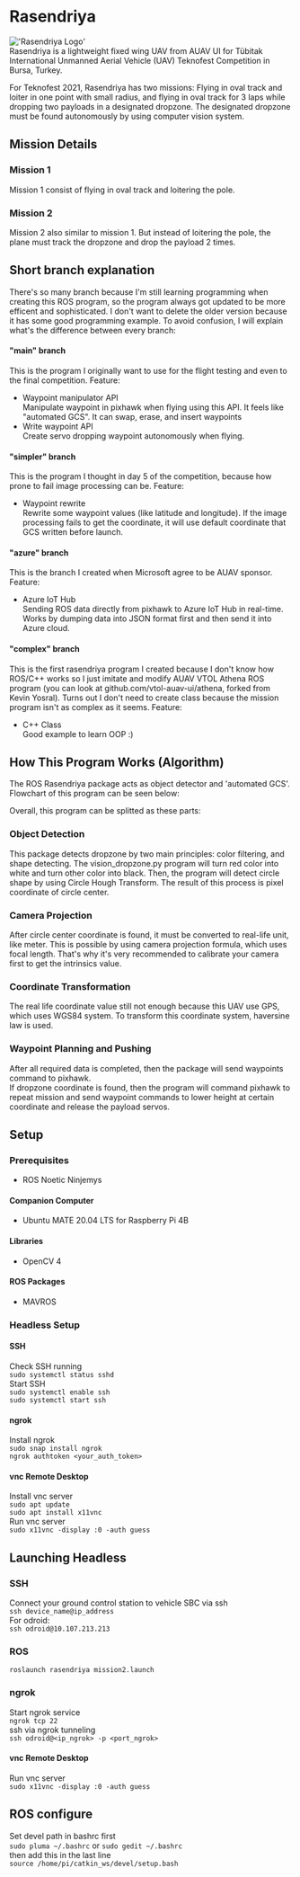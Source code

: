 # Rasendriya
!['Rasendriya Logo'](https://github.com/rizkymille/rasendriya-teknofest-2021/blob/main/docs/logo.png)  
Rasendriya is a lightweight fixed wing UAV from AUAV UI for Tübitak International Unmanned Aerial Vehicle (UAV) Teknofest Competition in Bursa, Turkey.

For Teknofest 2021, Rasendriya has two missions: Flying in oval track and loiter in one point with small radius, and flying in oval track for 3 laps while dropping two payloads in a designated dropzone. The designated dropzone must be found autonomously by using computer vision system.

## Mission Details
### Mission 1
Mission 1 consist of flying in oval track and loitering the pole.
### Mission 2
Mission 2 also similar to mission 1. But instead of loitering the pole, the plane must track the dropzone and drop the payload 2 times.

## Short branch explanation
There's so many branch because I'm still learning programming when creating this ROS program, so the program always got updated to be more efficent and sophisticated. I don't want to delete the older version because it has some good programming example. To avoid confusion, I will explain what's the difference between every branch:
#### "main" branch
This is the program I originally want to use for the flight testing and even to the final competition. Feature:
- Waypoint manipulator API  
Manipulate waypoint in pixhawk when flying using this API. It feels like "automated GCS". It can swap, erase, and insert waypoints
- Write waypoint API  
Create servo dropping waypoint autonomously when flying.
#### "simpler" branch
This is the program I thought in day 5 of the competition, because how prone to fail image processing can be. Feature:
- Waypoint rewrite  
Rewrite some waypoint values (like latitude and longitude). If the image processing fails to get the coordinate, it will use default coordinate that GCS written before launch. 
#### "azure" branch
This is the branch I created when Microsoft agree to be AUAV sponsor. Feature:
- Azure IoT Hub  
Sending ROS data directly from pixhawk to Azure IoT Hub in real-time. Works by dumping data into JSON format first and then send it into Azure cloud.
#### "complex" branch
This is the first rasendriya program I created because I don't know how ROS/C++ works so I just imitate and modify AUAV VTOL Athena ROS program (you can look at github.com/vtol-auav-ui/athena, forked from Kevin Yosral). Turns out I don't need to create class because the mission program isn't as complex as it seems. Feature:  
- C++ Class  
Good example to learn OOP :)


## How This Program Works (Algorithm)
The ROS Rasendriya package acts as object detector and 'automated GCS'. Flowchart of this program can be seen below:

Overall, this program can be splitted as these parts:
### Object Detection
This package detects dropzone by two main principles: color filtering, and shape detecting. The vision_dropzone.py program will turn red color into white and turn other color into black. Then, the program will detect circle shape by using Circle Hough Transform. The result of this process is pixel coordinate of circle center.
### Camera Projection
After circle center coordinate is found, it must be converted to real-life unit, like meter. This is possible by using camera projection formula, which uses focal length. That's why it's very recommended to calibrate your camera first to get the intrinsics value.
### Coordinate Transformation
The real life coordinate value still not enough because this UAV use GPS, which uses WGS84 system. To transform this coordinate system, haversine law is used.
### Waypoint Planning and Pushing
After all required data is completed, then the package will send waypoints command to pixhawk.  
If dropzone coordinate is found, then the program will command pixhawk to repeat mission and send waypoint commands to lower height at certain coordinate and release the payload servos. 


## Setup
### Prerequisites
- ROS Noetic Ninjemys

#### Companion Computer
- Ubuntu MATE 20.04 LTS for Raspberry Pi 4B

#### Libraries
- OpenCV 4

#### ROS Packages
- MAVROS

### Headless Setup
#### SSH
Check SSH running  
  `sudo systemctl status sshd`  
Start SSH  
  `sudo systemctl enable ssh`  
  `sudo systemctl start ssh`  

#### ngrok
Install ngrok  
`sudo snap install ngrok`  
`ngrok authtoken <your_auth_token>`

#### vnc Remote Desktop  
Install vnc server  
`sudo apt update`  
`sudo apt install x11vnc`  
Run vnc server  
`sudo x11vnc -display :0 -auth guess`  

## Launching Headless
### SSH  
Connect your ground control station to vehicle SBC via ssh  
`ssh device_name@ip_address`  
For odroid:  
`ssh odroid@10.107.213.213`  

### ROS
`roslaunch rasendriya mission2.launch`  

### ngrok
Start ngrok service  
`ngrok tcp 22`  
ssh via ngrok tunneling  
`ssh odroid@<ip_ngrok> -p <port_ngrok>`  

#### vnc Remote Desktop  
Run vnc server  
`sudo x11vnc -display :0 -auth guess`  

## ROS configure
Set devel path in bashrc first  
`sudo pluma ~/.bashrc` or `sudo gedit ~/.bashrc`  
then add this in the last line  
`source /home/pi/catkin_ws/devel/setup.bash`
